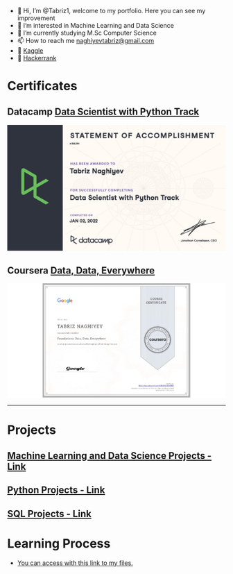 - 👋 Hi, I’m @Tabriz1, welcome to my portfolio. Here you can see my improvement
- 👀 I’m interested in Machine Learning and Data Science
- 🌱 I’m currently studying M.Sc Computer Science 
- 📫 How to reach me naghiyevtabriz@gmail.com
- 📌 [Kaggle](https://www.kaggle.com/tabriznagiyev)
- 📌 [Hackerrank](https://www.hackerrank.com/tabriznagiyev)



# Certificates
## Datacamp [Data Scientist with Python Track](https://www.datacamp.com/statement-of-accomplishment/track/4f58b950ce50549bd79745f785a7e8b180cff990)
![Accomplishment](/images/certificate1024_1.jpg)
## Coursera [Data, Data, Everywhere](https://coursera.org/share/bfd15783e47a0e741f16f676b34803bd)
![Course certificate](/images/CERTIFICATEC.jpeg)


---
# Projects
## [Machine Learning and Data Science Projects - Link](https://tabriz1.github.io/Portfolio_ML/)

## [Python Projects - Link](https://tabriz1.github.io/Portfolio_ML/)

## [SQL Projects - Link](https://tabriz1.github.io/Portfolio_ML/)

# Learning Process
* [You can access with this link to my files.](https://github.com/Tabriz1/Learning-ML)
